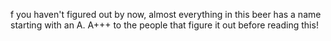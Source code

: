 f you haven't figured out by now, almost everything in this beer has a name starting with an A. A+++ to the people that figure it out before reading this!